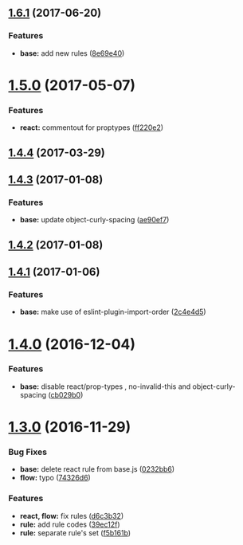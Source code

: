 <a name="1.6.1"></a>
## [1.6.1](https://github.com/abouthiroppy/eslint-config/compare/v1.5.0...v1.6.1) (2017-06-20)


### Features

* **base:** add new rules ([8e69e40](https://github.com/abouthiroppy/eslint-config/commit/8e69e40))



<a name="1.5.0"></a>
# [1.5.0](https://github.com/abouthiroppy/eslint-config/compare/v1.4.4...v1.5.0) (2017-05-07)


### Features

* **react:** commentout for proptypes ([ff220e2](https://github.com/abouthiroppy/eslint-config/commit/ff220e2))



<a name="1.4.4"></a>
## [1.4.4](https://github.com/abouthiroppy/eslint-config/compare/v1.4.3...v1.4.4) (2017-03-29)



<a name="1.4.3"></a>
## [1.4.3](https://github.com/abouthiroppy/eslint-config/compare/v1.4.2...v1.4.3) (2017-01-08)


### Features

* **base:** update object-curly-spacing ([ae90ef7](https://github.com/abouthiroppy/eslint-config/commit/ae90ef7))



<a name="1.4.2"></a>
## [1.4.2](https://github.com/abouthiroppy/eslint-config/compare/v1.4.1...v1.4.2) (2017-01-08)



<a name="1.4.1"></a>
## [1.4.1](https://github.com/abouthiroppy/eslint-config/compare/v1.4.0...v1.4.1) (2017-01-06)


### Features

* **base:** make use of eslint-plugin-import-order ([2c4e4d5](https://github.com/abouthiroppy/eslint-config/commit/2c4e4d5))



<a name="1.4.0"></a>
# [1.4.0](https://github.com/abouthiroppy/eslint-config/compare/v1.3.0...v1.4.0) (2016-12-04)


### Features

* **base:** disable react/prop-types , no-invalid-this and object-curly-spacing ([cb029b0](https://github.com/abouthiroppy/eslint-config/commit/cb029b0))



<a name="1.3.0"></a>
# [1.3.0](https://github.com/abouthiroppy/eslint-config/compare/39ec12f...v1.3.0) (2016-11-29)


### Bug Fixes

* **base:** delete react rule from base.js ([0232bb6](https://github.com/abouthiroppy/eslint-config/commit/0232bb6))
* **flow:** typo ([74326d6](https://github.com/abouthiroppy/eslint-config/commit/74326d6))


### Features

* **react, flow:** fix rules ([d6c3b32](https://github.com/abouthiroppy/eslint-config/commit/d6c3b32))
* **rule:** add rule codes ([39ec12f](https://github.com/abouthiroppy/eslint-config/commit/39ec12f))
* **rule:** separate rule's set ([f5b161b](https://github.com/abouthiroppy/eslint-config/commit/f5b161b))



